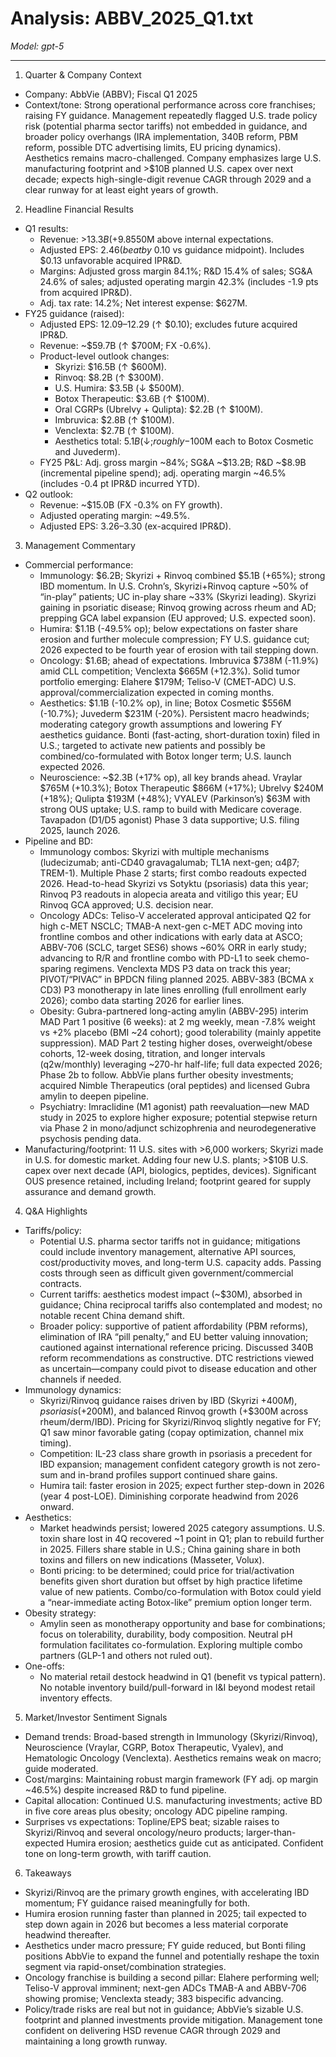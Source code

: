 # Analysis: ABBV_2025_Q1.txt

*Model: gpt-5*

---

1) Quarter & Company Context
- Company: AbbVie (ABBV); Fiscal Q1 2025
- Context/tone: Strong operational performance across core franchises; raising FY guidance. Management repeatedly flagged U.S. trade policy risk (potential pharma sector tariffs) not embedded in guidance, and broader policy overhangs (IRA implementation, 340B reform, PBM reform, possible DTC advertising limits, EU pricing dynamics). Aesthetics remains macro-challenged. Company emphasizes large U.S. manufacturing footprint and >$10B planned U.S. capex over next decade; expects high-single-digit revenue CAGR through 2029 and a clear runway for at least eight years of growth.

2) Headline Financial Results
- Q1 results:
  - Revenue: >$13.3B (+9.8% operational; FX -1.4%), ~$550M above internal expectations.
  - Adjusted EPS: $2.46 (beat by ~$0.10 vs guidance midpoint). Includes $0.13 unfavorable acquired IPR&D.
  - Margins: Adjusted gross margin 84.1%; R&D 15.4% of sales; SG&A 24.6% of sales; adjusted operating margin 42.3% (includes -1.9 pts from acquired IPR&D).
  - Adj. tax rate: 14.2%; Net interest expense: $627M.
- FY25 guidance (raised):
  - Adjusted EPS: $12.09–$12.29 (↑ $0.10); excludes future acquired IPR&D.
  - Revenue: ~$59.7B (↑ $700M; FX -0.6%).
  - Product-level outlook changes:
    - Skyrizi: $16.5B (↑ $600M).
    - Rinvoq: $8.2B (↑ $300M).
    - U.S. Humira: $3.5B (↓ $500M).
    - Botox Therapeutic: $3.6B (↑ $100M).
    - Oral CGRPs (Ubrelvy + Qulipta): $2.2B (↑ $100M).
    - Imbruvica: $2.8B (↑ $100M).
    - Venclexta: $2.7B (↑ $100M).
    - Aesthetics total: $5.1B (↓; roughly -$100M each to Botox Cosmetic and Juvederm).
  - FY25 P&L: Adj. gross margin ~84%; SG&A ~$13.2B; R&D ~$8.9B (incremental pipeline spend); adj. operating margin ~46.5% (includes -0.4 pt IPR&D incurred YTD).
- Q2 outlook:
  - Revenue: ~$15.0B (FX -0.3% on FY growth).
  - Adjusted operating margin: ~49.5%.
  - Adjusted EPS: $3.26–$3.30 (ex-acquired IPR&D).

3) Management Commentary
- Commercial performance:
  - Immunology: $6.2B; Skyrizi + Rinvoq combined $5.1B (+65%); strong IBD momentum. In U.S. Crohn’s, Skyrizi+Rinvoq capture ~50% of “in-play” patients; UC in-play share ~33% (Skyrizi leading). Skyrizi gaining in psoriatic disease; Rinvoq growing across rheum and AD; prepping GCA label expansion (EU approved; U.S. expected soon).
  - Humira: $1.1B (-49.5% op); below expectations on faster share erosion and further molecule compression; FY U.S. guidance cut; 2026 expected to be fourth year of erosion with tail stepping down.
  - Oncology: $1.6B; ahead of expectations. Imbruvica $738M (-11.9%) amid CLL competition; Venclexta $665M (+12.3%). Solid tumor portfolio emerging: Elahere $179M; Teliso-V (CMET-ADC) U.S. approval/commercialization expected in coming months.
  - Aesthetics: $1.1B (-10.2% op), in line; Botox Cosmetic $556M (-10.7%); Juvederm $231M (-20%). Persistent macro headwinds; moderating category growth assumptions and lowering FY aesthetics guidance. Bonti (fast-acting, short-duration toxin) filed in U.S.; targeted to activate new patients and possibly be combined/co-formulated with Botox longer term; U.S. launch expected 2026.
  - Neuroscience: ~$2.3B (+17% op), all key brands ahead. Vraylar $765M (+10.3%); Botox Therapeutic $866M (+17%); Ubrelvy $240M (+18%); Qulipta $193M (+48%); VYALEV (Parkinson’s) $63M with strong OUS uptake; U.S. ramp to build with Medicare coverage. Tavapadon (D1/D5 agonist) Phase 3 data supportive; U.S. filing 2025, launch 2026.
- Pipeline and BD:
  - Immunology combos: Skyrizi with multiple mechanisms (ludecizumab; anti-CD40 gravagalumab; TL1A next-gen; α4β7; TREM-1). Multiple Phase 2 starts; first combo readouts expected 2026. Head-to-head Skyrizi vs Sotyktu (psoriasis) data this year; Rinvoq P3 readouts in alopecia areata and vitiligo this year; EU Rinvoq GCA approved; U.S. decision near.
  - Oncology ADCs: Teliso-V accelerated approval anticipated Q2 for high c-MET NSCLC; TMAB-A next-gen c-MET ADC moving into frontline combos and other indications with early data at ASCO; ABBV-706 (SCLC, target SES6) shows ~60% ORR in early study; advancing to R/R and frontline combo with PD-L1 to seek chemo-sparing regimens. Venclexta MDS P3 data on track this year; PIVOT/“PIVAC” in BPDCN filing planned 2025. ABBV-383 (BCMA x CD3) P3 monotherapy in late lines enrolling (full enrollment early 2026); combo data starting 2026 for earlier lines.
  - Obesity: Gubra-partnered long-acting amylin (ABBV-295) interim MAD Part 1 positive (6 weeks): at 2 mg weekly, mean -7.8% weight vs +2% placebo (BMI ~24 cohort); good tolerability (mainly appetite suppression). MAD Part 2 testing higher doses, overweight/obese cohorts, 12-week dosing, titration, and longer intervals (q2w/monthly) leveraging ~270-hr half-life; full data expected 2026; Phase 2b to follow. AbbVie plans further obesity investments; acquired Nimble Therapeutics (oral peptides) and licensed Gubra amylin to deepen pipeline.
  - Psychiatry: Imraclidine (M1 agonist) path reevaluation—new MAD study in 2025 to explore higher exposure; potential stepwise return via Phase 2 in mono/adjunct schizophrenia and neurodegenerative psychosis pending data.
- Manufacturing/footprint: 11 U.S. sites with >6,000 workers; Skyrizi made in U.S. for domestic market. Adding four new U.S. plants; >$10B U.S. capex over next decade (API, biologics, peptides, devices). Significant OUS presence retained, including Ireland; footprint geared for supply assurance and demand growth.

4) Q&A Highlights
- Tariffs/policy:
  - Potential U.S. pharma sector tariffs not in guidance; mitigations could include inventory management, alternative API sources, cost/productivity moves, and long-term U.S. capacity adds. Passing costs through seen as difficult given government/commercial contracts.
  - Current tariffs: aesthetics modest impact (~$30M), absorbed in guidance; China reciprocal tariffs also contemplated and modest; no notable recent China demand shift.
  - Broader policy: supportive of patient affordability (PBM reforms), elimination of IRA “pill penalty,” and EU better valuing innovation; cautioned against international reference pricing. Discussed 340B reform recommendations as constructive. DTC restrictions viewed as uncertain—company could pivot to disease education and other channels if needed.
- Immunology dynamics:
  - Skyrizi/Rinvoq guidance raises driven by IBD (Skyrizi +$400M), psoriasis (+$200M), and balanced Rinvoq growth (+$300M across rheum/derm/IBD). Pricing for Skyrizi/Rinvoq slightly negative for FY; Q1 saw minor favorable gating (copay optimization, channel mix timing).
  - Competition: IL-23 class share growth in psoriasis a precedent for IBD expansion; management confident category growth is not zero-sum and in-brand profiles support continued share gains.
  - Humira tail: faster erosion in 2025; expect further step-down in 2026 (year 4 post-LOE). Diminishing corporate headwind from 2026 onward.
- Aesthetics:
  - Market headwinds persist; lowered 2025 category assumptions. U.S. toxin share lost in 4Q recovered ~1 point in Q1; plan to rebuild further in 2025. Fillers share stable in U.S.; China gaining share in both toxins and fillers on new indications (Masseter, Volux).
  - Bonti pricing: to be determined; could price for trial/activation benefits given short duration but offset by high practice lifetime value of new patients. Combo/co-formulation with Botox could yield a “near-immediate acting Botox-like” premium option longer term.
- Obesity strategy:
  - Amylin seen as monotherapy opportunity and base for combinations; focus on tolerability, durability, body composition. Neutral pH formulation facilitates co-formulation. Exploring multiple combo partners (GLP-1 and others not ruled out).
- One-offs:
  - No material retail destock headwind in Q1 (benefit vs typical pattern). No notable inventory build/pull-forward in I&I beyond modest retail inventory effects.

5) Market/Investor Sentiment Signals
- Demand trends: Broad-based strength in Immunology (Skyrizi/Rinvoq), Neuroscience (Vraylar, CGRP, Botox Therapeutic, Vyalev), and Hematologic Oncology (Venclexta). Aesthetics remains weak on macro; guide moderated.
- Cost/margins: Maintaining robust margin framework (FY adj. op margin ~46.5%) despite increased R&D to fund pipeline.
- Capital allocation: Continued U.S. manufacturing investments; active BD in five core areas plus obesity; oncology ADC pipeline ramping.
- Surprises vs expectations: Topline/EPS beat; sizable raises to Skyrizi/Rinvoq and several oncology/neuro products; larger-than-expected Humira erosion; aesthetics guide cut as anticipated. Confident tone on long-term growth, with tariff caution.

6) Takeaways
- Skyrizi/Rinvoq are the primary growth engines, with accelerating IBD momentum; FY guidance raised meaningfully for both.
- Humira erosion running faster than planned in 2025; tail expected to step down again in 2026 but becomes a less material corporate headwind thereafter.
- Aesthetics under macro pressure; FY guide reduced, but Bonti filing positions AbbVie to expand the funnel and potentially reshape the toxin segment via rapid-onset/combination strategies.
- Oncology franchise is building a second pillar: Elahere performing well; Teliso-V approval imminent; next-gen ADCs TMAB-A and ABBV-706 showing promise; Venclexta steady; 383 bispecific advancing.
- Policy/trade risks are real but not in guidance; AbbVie’s sizable U.S. footprint and planned investments provide mitigation. Management tone confident on delivering HSD revenue CAGR through 2029 and maintaining a long growth runway.